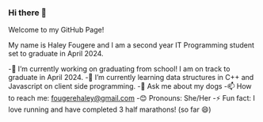 ### Hi there 👋
Welcome to my GitHub Page!

My name is Haley Fougere and I am a second year IT Programming student set to graduate in April 2024.

-🔭 I’m currently working on graduating from school! I am on track to graduate in April 2024.
-🌱 I’m currently learning data structures in C++ and Javascript on client side programming.
-💬 Ask me about my dogs 
-📫 How to reach me: fougerehaley@gmail.com
-😊 Pronouns: She/Her
-⚡ Fun fact: I love running and have completed 3 half marathons! (so far 😄)
